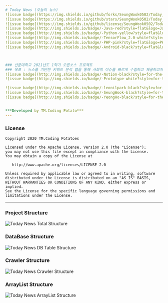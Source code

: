 ```yaml
---
# Today News (오늘의 뉴스)
![issue badge](https://img.shields.io/github/forks/SeungWook0502/Today_News)
![issue badge](https://img.shields.io/github/stars/SeungWook0502/Today_News)
![issue badge](https://img.shields.io/github/license/SeungWook0502/Today_News)
![issue badge](http://img.shields.io/badge/-Java-red?style=flat&logo=Java)
![issue badge](http://img.shields.io/badge/-Python-yellow?style=flat&logo=Python)
![issue badge](http://img.shields.io/badge/-TensorFlow_2.0-white?style=flat&logo=TensorFlow)
![issue badge](http://img.shields.io/badge/-PHP-pink?style=flat&logo=PHP)
![issue badge](http://img.shields.io/badge/-Android-black?style=flat&logo=Android)



### 선문대학교 2021년도 1학기 오픈소스 프로젝트
### 목표 : 뉴스를 기반한 키워드 분석 앱을 통해 사회적 이슈를 빠르게 수집하고 제공하고자 함.
![issue badge](http://img.shields.io/badge/-Notion-black?style=for-the-badge&logo=Notion&link=https://www.notion.so/SW-e3260075a48044239951dc38c5fb9b4c)
![issue badge](http://img.shields.io/badge/-Prototype-white?style=for-the-badge&logo=Android&link=https://ovenapp.io/view/l7bn2uY5MRJCicwnhb5IJ6F2TL22IKj2/)

![issue badge](http://img.shields.io/badge/-leonilpark-black?style=for-the-badge&logo=GitHub&link=https://www.github.com/leonilpark)
![issue badge](http://img.shields.io/badge/-SeungWook-black?style=for-the-badge&logo=GitHub&link=https://www.github.com/SeungWook0502)
![issue badge](http://img.shields.io/badge/-YeongHo-black?style=for-the-badge&logo=GitHub&link=https://www.github.com/SeungWook0502)


***Developed by TM.Coding Potato***
---
```

### License
```
Copyright 2020 TM.Coding Potatoes

Licensed under the Apache License, Version 2.0 (the "License");
you may not use this file except in compliance with the License.
You may obtain a copy of the License at

   http://www.apache.org/licenses/LICENSE-2.0

Unless required by applicable law or agreed to in writing, software
distributed under the License is distributed on an "AS IS" BASIS,
WITHOUT WARRANTIES OR CONDITIONS OF ANY KIND, either express or implied.
See the License for the specific language governing permissions and
limitations under the License.
```
---
### Project Structure
![Today News  Total Structure](https://user-images.githubusercontent.com/68545660/118496676-502f8600-b75f-11eb-8f28-2cef2d82f315.png)

### DataBase Structure
![Today News  DB Table Structure](https://user-images.githubusercontent.com/68545660/118496700-54f43a00-b75f-11eb-9490-61ff6ebc0014.png)

### Crawler Structure
![Today News  Crawler Structure](https://user-images.githubusercontent.com/68545660/118496686-51f94980-b75f-11eb-8e08-d5c7974d986e.png)

### ArrayList Structure
![Today News  ArrayList Structure](https://user-images.githubusercontent.com/68545660/118496724-5aea1b00-b75f-11eb-9ab5-44b427cf6ac8.png)
